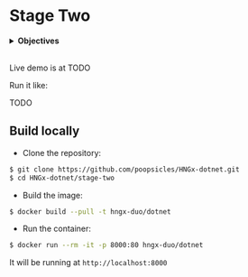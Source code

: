 # Stage Two

<details>
<summary><b>Objectives</b></summary>

You are to build a simple REST API capable of CRUD operations on a "person" resource, interfacing with any database of your choice. 

Your API should dynamically handle parameters, such as adding or retrieving a person by name. Accompany the development with UML diagrams to represent your system's design and database structure. 

Host your entire project on GitHub, and provide a well-structured documentation in the repository that outlines request/response formats, setup instructions, and sample API usage.

### Breakdown:

1.  REST API Development:

    Develop an API with endpoints for:

    - CREATE: Adding a new person.  => `/api`
    - READ: Fetching details of a person.  => `/api/user_id`
    - UPDATE: Modifying details of an existing person => `/api/user_id`
    - DELETE: Removing a person => `/api/user_id`
    
    Ensure all interactions with the database are secure and free from common vulnerabilities (e.g., SQL injections).

2.  Database Modelling: (Bonus)

    - UML Diagram: 
    
      Design and present a UML (Unified Modeling Language) diagram that represents the structure and relationships of your API's classes and models.

3.  Testing:

    Using tools like Postman or (scripts written in Python using the requests library) that tests each CRUD operation in your API.
    
    This should:
    
    - Add a new person (e.g., "Mark Essien").
    - Fetch details of a person
    - Modify the details of an existing person.
    - Remove a person 

4.  Dynamic Parameter Handling:

    - Your API should be flexible enough to handle dynamic input. 
      
      If we provide a name (or other details), your backend should be able to process operations using that name.

    - Example: If we pass "Mark Essien", we should be able to perform all CRUD operations on "Mark Essien".
    
    - Add validation – field should only be strings; integers or any other data type should not be allowed.

5.  GitHub Repository:

    Create a GitHub repository for this project.

    Ensure the repository contains:
    
    - A detailed README.md file explaining how to set up, run, and use the API.
    
    - The source code for the API.
    
    - UML diagrams (or links to view them).

6.  Documentation:

    Provide a documentation file (e.g., DOCUMENTATION.md in your GitHub repo) that outlines:
    
    - Standard formats for requests and responses for each endpoint.
    
    - Sample usage of the API, including example requests and expected responses.
    
    - Any known limitations or assumptions made during development.
    
    - Instructions for setting up and deploying the API locally or on a server.

7.  Hosting

    - Using the same Server used in the Stage One task (or another server, if possible), modify it accordingly to  host your endpoint with a URL like this `https://theirdomain.com/api`

    - Test extensively with various testing tools to make sure it is accessible before submitting

### Acceptance Criteria

- Functional REST API: The API should successfully perform all CRUD operations.

- Modelling Diagrams: Clear and accurate UML and E-R diagrams should be provided.

- Effective Testing Script: The script should successfully test all the CRUD operations without manual intervention.

- Dynamic Parameter Handling: The API should correctly handle and respond to different parameters provided.

- GitHub Repository: Repository should be well-organized, contain all necessary files, and be publicly accessible.

- Detailed Documentation: Documentation should provide clear guidance on how to use the API, including setup, request/response formats, and sample usage.

</details>
<br />

Live demo is at TODO

Run it like:

TODO

## Build locally

- Clone the repository:

```sh
$ git clone https://github.com/poopsicles/HNGx-dotnet.git
$ cd HNGx-dotnet/stage-two
```

- Build the image:

```sh
$ docker build --pull -t hngx-duo/dotnet
```

- Run the container:

```sh
$ docker run --rm -it -p 8000:80 hngx-duo/dotnet
```

It will be running at `http://localhost:8000`
